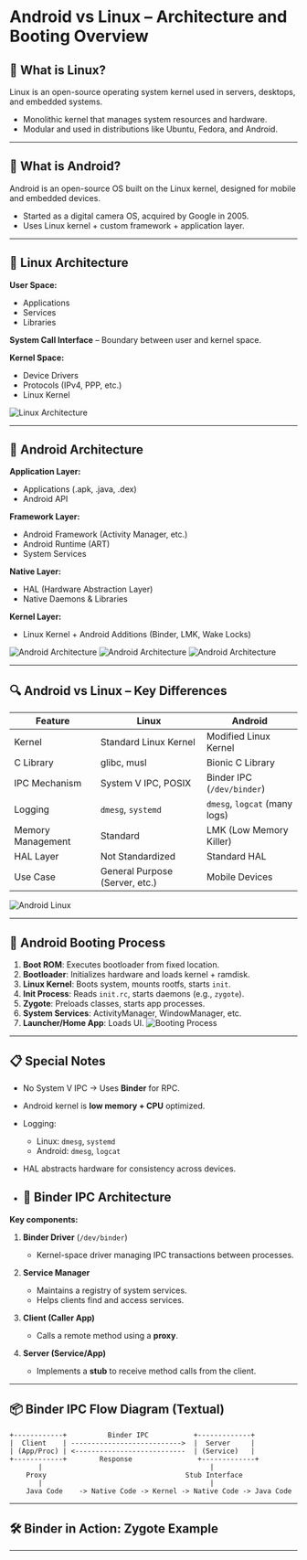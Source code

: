 
# Android vs Linux – Architecture and Booting Overview

## 📌 What is Linux?
Linux is an open-source operating system kernel used in servers, desktops, and embedded systems.

- Monolithic kernel that manages system resources and hardware.
- Modular and used in distributions like Ubuntu, Fedora, and Android.

---

## 📌 What is Android?
Android is an open-source OS built on the Linux kernel, designed for mobile and embedded devices.

- Started as a digital camera OS, acquired by Google in 2005.
- Uses Linux kernel + custom framework + application layer.

---

## 🧱 Linux Architecture

**User Space:**
- Applications
- Services
- Libraries

**System Call Interface** – Boundary between user and kernel space.

**Kernel Space:**
- Device Drivers
- Protocols (IPv4, PPP, etc.)
- Linux Kernel

![Linux Architecture](Linux_Architecture.jpg)

---

## 🧱 Android Architecture

**Application Layer:**
- Applications (.apk, .java, .dex)
- Android API

**Framework Layer:**
- Android Framework (Activity Manager, etc.)
- Android Runtime (ART)
- System Services

**Native Layer:**
- HAL (Hardware Abstraction Layer)
- Native Daemons & Libraries

**Kernel Layer:**
- Linux Kernel + Android Additions (Binder, LMK, Wake Locks)

![Android Architecture](Android_Architecture.jpg)
![Android Architecture](android_architecture2.jpg)
![Android Architecture](android_architecture3.jpg)

---

## 🔍 Android vs Linux – Key Differences

| Feature                | Linux                          | Android                                 |
|-----------------------|---------------------------------|------------------------------------------|
| Kernel                | Standard Linux Kernel           | Modified Linux Kernel                    |
| C Library             | glibc, musl                     | Bionic C Library                         |
| IPC Mechanism         | System V IPC, POSIX             | Binder IPC (`/dev/binder`)              |
| Logging               | `dmesg`, `systemd`              | `dmesg`, `logcat` (many logs)           |
| Memory Management     | Standard                        | LMK (Low Memory Killer)                 |
| HAL Layer             | Not Standardized                | Standard HAL                             |
| Use Case              | General Purpose (Server, etc.)  | Mobile Devices                           |

  ![Android Linux](android_Linux.jpg)

---

## 🚀 Android Booting Process

1. **Boot ROM**: Executes bootloader from fixed location.
2. **Bootloader**: Initializes hardware and loads kernel + ramdisk.
3. **Linux Kernel**: Boots system, mounts rootfs, starts `init`.
4. **Init Process**: Reads `init.rc`, starts daemons (e.g., `zygote`).
5. **Zygote**: Preloads classes, starts app processes.
6. **System Services**: ActivityManager, WindowManager, etc.
7. **Launcher/Home App**: Loads UI.
  ![Booting Process](android_architecture4.jpg)
---

## 📋 Special Notes

- No System V IPC → Uses **Binder** for RPC.
- Android kernel is **low memory + CPU** optimized.
- Logging:
  - Linux: `dmesg`, `systemd`
  - Android: `dmesg`, `logcat`
- HAL abstracts hardware for consistency across devices.

- ## 🧩 Binder IPC Architecture

**Key components:**

1. **Binder Driver** (`/dev/binder`)  
   - Kernel-space driver managing IPC transactions between processes.

2. **Service Manager**  
   - Maintains a registry of system services.
   - Helps clients find and access services.

3. **Client (Caller App)**  
   - Calls a remote method using a **proxy**.

4. **Server (Service/App)**  
   - Implements a **stub** to receive method calls from the client.

---

## 📦 Binder IPC Flow Diagram (Textual)

```text
+------------+          Binder IPC           +-------------+
|  Client    | --------------------------->  |  Server     |
| (App/Proc) | <---------------------------  | (Service)   |
+------------+        Response                +-------------+
       |                                         |
    Proxy                                  Stub Interface
       |                                         |
    Java Code    -> Native Code -> Kernel -> Native Code -> Java Code
```

---

## 🛠 Binder in Action: Zygote Example


---

